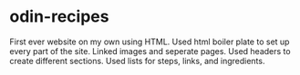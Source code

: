 # odin-recipes
First ever website on my own using HTML.
Used html boiler plate to set up every part of the site.
Linked images and seperate pages.
Used headers to create different sections.
Used lists for steps, links, and ingredients.
